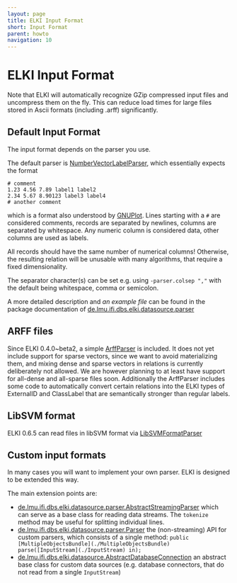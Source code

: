 ```yaml
---
layout: page
title: ELKI Input Format
short: Input Format
parent: howto
navigation: 10
---
```



ELKI Input Format
=================

Note that ELKI will automatically recognize GZip compressed input files and uncompress them on the fly. This can reduce load times for large files stored in Ascii formats (including .arff) significantly.

Default Input Format
--------------------

The input format depends on the parser you use.

The default parser is [NumberVectorLabelParser](/releases/0.7.5/doc/de/lmu/ifi/dbs/elki/datasource/parser/NumberVectorLabelParser.html), which essentially expects the format

    # comment
    1.23 4.56 7.89 label1 label2
    2.34 5.67 8.90123 label3 label4
    # another comment

which is a format also understood by [GNUPlot](http://gnuplot.sf.net/). Lines starting with a `#` are considered comments, records are separated by newlines, columns are separated by whitespace. Any numeric column is considered data, other columns are used as labels.

All records should have the same number of numerical columns! Otherwise, the resulting relation will be unusable with many algorithms, that require a fixed dimensionality.

The separator character(s) can be set e.g. using `-parser.colsep ","` with the default being whitespace, comma or semicolon.

A more detailed description and *an example file* can be found in the package documentation of [de.lmu.ifi.dbs.elki.datasource.parser](/releases/0.7.5/doc/de/lmu/ifi/dbs/elki/datasource/parser/package-summary.html)

ARFF files
----------

Since ELKI 0.4.0~beta2, a simple [ArffParser](/releases/0.7.5/doc/de/lmu/ifi/dbs/elki/datasource/parser/ArffParser.html) is included. It does not yet include support for sparse vectors, since we want to avoid materializing them, and mixing dense and sparse vectors in relations is currently deliberately not allowed. We are however planning to at least have support for all-dense and all-sparse files soon. Additionally the ArffParser includes some code to automatically convert certain relations into the ELKI types of ExternalID and ClassLabel that are semantically stronger than regular labels.

LibSVM format
-------------

ELKI 0.6.5 can read files in libSVM format via [LibSVMFormatParser](/releases/0.7.5/doc/de/lmu/ifi/dbs/elki/datasource/parser/LibSVMFormatParser.html)

Custom input formats
--------------------

In many cases you will want to implement your own parser. ELKI is designed to be extended this way.

The main extension points are:

-   [de.lmu.ifi.dbs.elki.datasource.parser.AbstractStreamingParser](/releases/0.7.5/doc/de/lmu/ifi/dbs/elki/datasource/parser/AbstractStreamingParser.html) which can serve as a base class for reading data streams. The `tokenize` method may be useful for splitting individual lines.
-   [de.lmu.ifi.dbs.elki.datasource.parser.Parser](/releases/0.7.5/doc/de/lmu/ifi/dbs/elki/datasource/parser/Parser.html) the (non-streaming) API for custom parsers, which consists of a single method: `public [MultipleObjectsBundle](./MultipleObjectsBundle) parse([InputStream](./InputStream) in);`
-   [de.lmu.ifi.dbs.elki.datasource.AbstractDatabaseConnection](/releases/0.7.5/doc/de/lmu/ifi/dbs/elki/datasource/AbstractDatabaseConnection.html) an abstract base class for custom data sources (e.g. database connectors, that do not read from a single `InputStream`)

